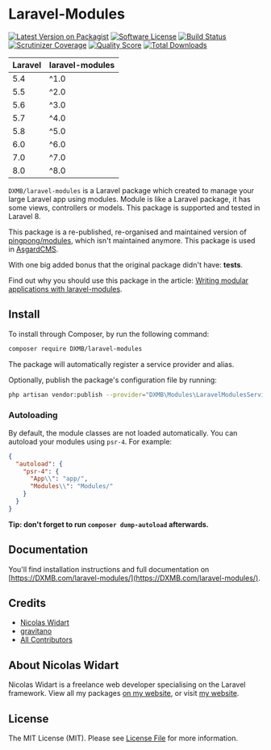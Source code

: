 # Laravel-Modules

[![Latest Version on Packagist](https://img.shields.io/packagist/v/DXMB/laravel-modules.svg?style=flat-square)](https://packagist.org/packages/DXMB/laravel-modules)
[![Software License](https://img.shields.io/badge/license-MIT-brightgreen.svg?style=flat-square)](LICENSE.md)
[![Build Status](https://img.shields.io/travis/DXMB/laravel-modules/master.svg?style=flat-square)](https://travis-ci.org/DXMB/laravel-modules)
[![Scrutinizer Coverage](https://img.shields.io/scrutinizer/coverage/g/DXMB/laravel-modules.svg?maxAge=86400&style=flat-square)](https://scrutinizer-ci.com/g/DXMB/laravel-modules/?branch=master)
[![Quality Score](https://img.shields.io/scrutinizer/g/DXMB/laravel-modules.svg?style=flat-square)](https://scrutinizer-ci.com/g/DXMB/laravel-modules)
[![Total Downloads](https://img.shields.io/packagist/dt/DXMB/laravel-modules.svg?style=flat-square)](https://packagist.org/packages/DXMB/laravel-modules)

| **Laravel**  |  **laravel-modules** |
|---|---|
| 5.4  | ^1.0  |
| 5.5  | ^2.0  |
| 5.6  | ^3.0  |
| 5.7  | ^4.0  |
| 5.8  | ^5.0  |
| 6.0  | ^6.0  |
| 7.0  | ^7.0 |
| 8.0  | ^8.0 |

`DXMB/laravel-modules` is a Laravel package which created to manage your large Laravel app using modules. Module is like a Laravel package, it has some views, controllers or models. This package is supported and tested in Laravel 8.

This package is a re-published, re-organised and maintained version of [pingpong/modules](https://github.com/pingpong-labs/modules), which isn't maintained anymore. This package is used in [AsgardCMS](https://asgardcms.com/).

With one big added bonus that the original package didn't have: **tests**.

Find out why you should use this package in the article: [Writing modular applications with laravel-modules](https://nicolaswidart.com/blog/writing-modular-applications-with-laravel-modules).

## Install

To install through Composer, by run the following command:

``` bash
composer require DXMB/laravel-modules
```

The package will automatically register a service provider and alias.

Optionally, publish the package's configuration file by running:

``` bash
php artisan vendor:publish --provider="DXMB\Modules\LaravelModulesServiceProvider"
```

### Autoloading

By default, the module classes are not loaded automatically. You can autoload your modules using `psr-4`. For example:

``` json
{
  "autoload": {
    "psr-4": {
      "App\\": "app/",
      "Modules\\": "Modules/"
    }
  }
}
```

**Tip: don't forget to run `composer dump-autoload` afterwards.**

## Documentation

You'll find installation instructions and full documentation on [https://DXMB.com/laravel-modules/](https://DXMB.com/laravel-modules/).

## Credits

- [Nicolas Widart](https://github.com/DXMB)
- [gravitano](https://github.com/gravitano)
- [All Contributors](../../contributors)

## About Nicolas Widart

Nicolas Widart is a freelance web developer specialising on the Laravel framework. View all my packages [on my website](https://DXMB.com/), or visit [my website](https://nicolaswidart.com).


## License

The MIT License (MIT). Please see [License File](LICENSE.md) for more information.
